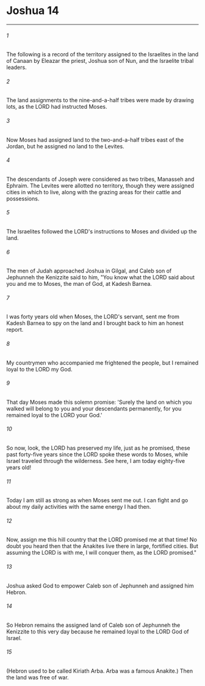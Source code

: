 # Joshua 14
***



###### 1 
The following is a record of the territory assigned to the Israelites in the land of Canaan by Eleazar the priest, Joshua son of Nun, and the Israelite tribal leaders. 

###### 2 
The land assignments to the nine-and-a-half tribes were made by drawing lots, as the LORD had instructed Moses. 

###### 3 
Now Moses had assigned land to the two-and-a-half tribes east of the Jordan, but he assigned no land to the Levites. 

###### 4 
The descendants of Joseph were considered as two tribes, Manasseh and Ephraim. The Levites were allotted no territory, though they were assigned cities in which to live, along with the grazing areas for their cattle and possessions. 

###### 5 
The Israelites followed the LORD's instructions to Moses and divided up the land. 

###### 6 
The men of Judah approached Joshua in Gilgal, and Caleb son of Jephunneh the Kenizzite said to him, "You know what the LORD said about you and me to Moses, the man of God, at Kadesh Barnea. 

###### 7 
I was forty years old when Moses, the LORD's servant, sent me from Kadesh Barnea to spy on the land and I brought back to him an honest report. 

###### 8 
My countrymen who accompanied me frightened the people, but I remained loyal to the LORD my God. 

###### 9 
That day Moses made this solemn promise: 'Surely the land on which you walked will belong to you and your descendants permanently, for you remained loyal to the LORD your God.' 

###### 10 
So now, look, the LORD has preserved my life, just as he promised, these past forty-five years since the LORD spoke these words to Moses, while Israel traveled through the wilderness. See here, I am today eighty-five years old! 

###### 11 
Today I am still as strong as when Moses sent me out. I can fight and go about my daily activities with the same energy I had then. 

###### 12 
Now, assign me this hill country that the LORD promised me at that time! No doubt you heard then that the Anakites live there in large, fortified cities. But assuming the LORD is with me, I will conquer them, as the LORD promised." 

###### 13 
Joshua asked God to empower Caleb son of Jephunneh and assigned him Hebron. 

###### 14 
So Hebron remains the assigned land of Caleb son of Jephunneh the Kenizzite to this very day because he remained loyal to the LORD God of Israel. 

###### 15 
(Hebron used to be called Kiriath Arba. Arba was a famous Anakite.) Then the land was free of war.
